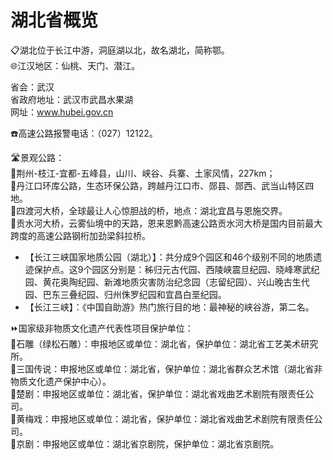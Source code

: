 # 湖北省概览  
📋湖北位于长江中游，洞庭湖以北，故名湖北，简称鄂。  
🌐江汉地区：仙桃、天门、潜江。  
  
省会：武汉  
省政府地址：武汉市武昌水果湖  
网址：www.hubei.gov.cn  
  
☎️高速公路报警电话：（027）12122。  


🛣️景观公路：  
🔸荆州-枝江-宜都-五峰县，山川、峡谷、兵寨、土家风情，227km；  
🔸丹江口环库公路，生态环保公路，跨越丹江口市、郧县、郧西、武当山特区四地。  
🔸四渡河大桥，全球最让人心惊胆战的桥，地点：湖北宜昌与恩施交界。  
🔸贡水河大桥，云雾仙境中的天路，恩来恩黔高速公路贡水河大桥是国内目前最大跨度的高速公路钢桁加劲梁斜拉桥。  

* 【长江三峡国家地质公园（湖北）】：共分成9个园区和46个级别不同的地质遗迹保护点。这9个园区分别是：秭归元古代园、西陵峡震旦纪园、晓峰寒武纪园、黄花奥陶纪园、新滩地质灾害防治纪念园（志留纪园）、兴山晚古生代园、巴东三叠纪园、归州侏罗纪园和宜昌白垩纪园。  
* 【长江三峡】：《中国自助游》热门旅行目的地：最神秘的峡谷游，第二名。    
  
⏩国家级非物质文化遗产代表性项目保护单位：  
🔸石雕（绿松石雕）：申报地区或单位：湖北省，保护单位：湖北省工艺美术研究所。  
🔸三国传说：申报地区或单位：湖北省，保护单位：湖北省群众艺术馆（湖北省非物质文化遗产保护中心）。  
🔸楚剧：申报地区或单位：湖北省，保护单位：湖北省戏曲艺术剧院有限责任公司。  
🔸黄梅戏：申报地区或单位：湖北省，保护单位：湖北省戏曲艺术剧院有限责任公司。    
🔸京剧：申报地区或单位：湖北省京剧院，保护单位：湖北省京剧院。  